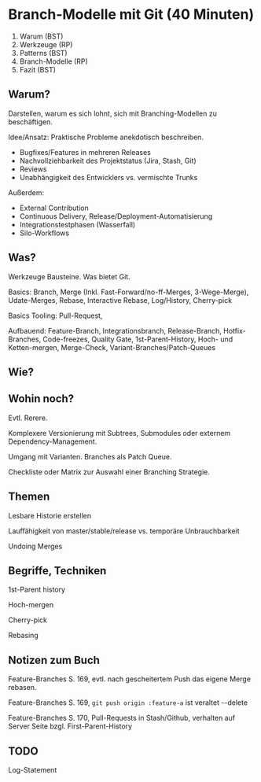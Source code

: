 Branch-Modelle mit Git (40 Minuten)
===========================

 1. Warum (BST)
 2. Werkzeuge (RP)
 3. Patterns (BST)
 4. Branch-Modelle (RP)
 5. Fazit (BST)


Warum?
------

Darstellen, warum es sich lohnt, sich mit Branching-Modellen zu beschäftigen.

Idee/Ansatz: Praktische Probleme anekdotisch beschreiben.

 * Bugfixes/Features in mehreren Releases
 * Nachvollziehbarkeit des Projektstatus (Jira, Stash, Git)
 * Reviews
 * Unabhängigkeit des Entwicklers vs. vermischte Trunks

Außerdem:

 * External Contribution
 * Continuous Delivery, Release/Deployment-Automatisierung
 * Integrationstestphasen (Wasserfall)
 * Silo-Workflows

Was?
----

Werkzeuge Bausteine. Was bietet Git.

Basics: Branch, Merge (Inkl. Fast-Forward/no-ff-Merges, 3-Wege-Merge), Udate-Merges, Rebase, Interactive Rebase, Log/History, Cherry-pick

Basics Tooling: Pull-Request,

Aufbauend: Feature-Branch, Integrationsbranch, Release-Branch, Hotfix-Branches, Code-freezes, Quality Gate, 1st-Parent-History, Hoch- und Ketten-mergen, Merge-Check, Variant-Branches/Patch-Queues

Wie?
----



Wohin noch?
-----------

Evtl. Rerere.

Komplexere Versionierung mit Subtrees, Submodules oder externem Dependency-Management.

Umgang mit Varianten. Branches als Patch Queue.


Checkliste oder Matrix zur Auswahl einer Branching Strategie.

Themen
------

Lesbare Historie erstellen

Lauffähigkeit von master/stable/release vs. temporäre Unbrauchbarkeit

Undoing Merges

Begriffe, Techniken
-------------------

1st-Parent history

Hoch-mergen

Cherry-pick

Rebasing

Notizen zum Buch
----------------

Feature-Branches S. 169, evtl. nach gescheitertem Push das eigene Merge rebasen.

Feature-Branches S. 169, `git push origin :feature-a` ist veraltet --delete

Feature-Branches S. 170, Pull-Requests in Stash/Github, verhalten auf Server Seite bzgl. First-Parent-History

TODO
----



Log-Statement
